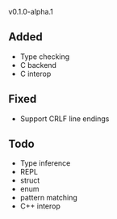 v0.1.0-alpha.1

## Added
- Type checking
- C backend
- C interop

## Fixed
- Support CRLF line endings

## Todo
- Type inference
- REPL
- struct
- enum
- pattern matching
- C++ interop
